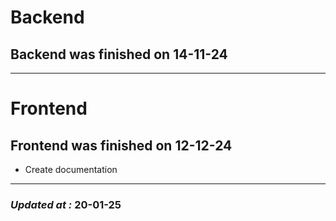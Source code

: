 # Backend

## Backend was finished on 14-11-24

---

# Frontend

## Frontend was finished on 12-12-24

- Create documentation

---

### **_Updated at :_** 20-01-25
